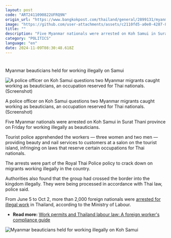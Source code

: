 ```yaml
---
layout: post
code: "ART2411090822UFRQ9N"
origin_url: "https://www.bangkokpost.com/thailand/general/2899131/myanmar-beauticians-held-for-working-illegally-on-samui"
image: "https://github.com/user-attachments/assets/c2110fd5-a0e0-4287-8622-6304fc0086b8"
title: ""
description: "Five Myanmar nationals were arrested on Koh Samui in Surat Thani province on Friday for working illegally as beauticians."
category: "POLITICS"
language: "en"
date: 2024-11-09T08:30:48.618Z
---
```


# 

Myanmar beauticians held for working illegally on Samui

![A police officer on Koh Samui questions two Myanmar migrants caught working as beauticians, an occupation reserved for Thai nationals. (Screenshot)](https://github.com/user-attachments/assets/94b13c7b-b8bd-4d49-a764-e4990f03e998)

A police officer on Koh Samui questions two Myanmar migrants caught working as beauticians, an occupation reserved for Thai nationals. (Screenshot)

Five Myanmar nationals were arrested on Koh Samui in Surat Thani province on Friday for working illegally as beauticians.

Tourist police apprehended the workers — three women and two men — providing beauty and nail services to customers at a salon on the tourist island, infringing on laws that reserve certain occupations for Thai nationals. 

The arrests were part of the Royal Thai Police policy to crack down on migrants working illegally in the country.

Authorities also found that the group had crossed the border into the kingdom illegally. They were being processed in accordance with Thai law, police said.

From June 5 to Oct 2, more than 2,000 foreign nationals were [arrested for illegal work](https://www.bangkokpost.com/thailand/general/2878202/over-2-000-foreign-nationals-nabbed-labour-ministry-says) in Thailand, according to the Ministry of Labour.

*   **Read more:** [Work permits and Thailand labour law: A foreign worker's compliance guide](https://www.bangkokpost.com/life/social-and-lifestyle/2726525/work-permits-and-thailand-labour-law-a-foreign-workers-compliance-guide)

![Myanmar beauticians held for working illegally on Koh Samui](https://github.com/user-attachments/assets/af76fb70-d52d-466f-b803-0d010dd87910)